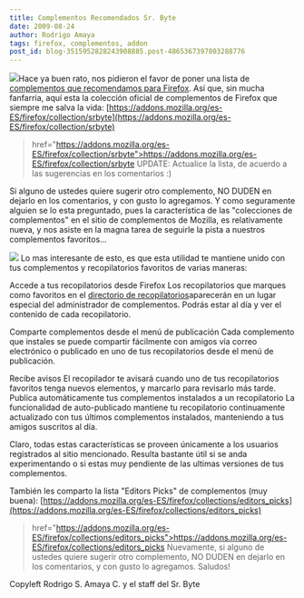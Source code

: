 ```yaml
---
title: Complementos Recomendados Sr. Byte
date: 2009-08-24
author: Rodrigo Amaya
tags: firefox, complementos, addon
post_id: blog-3515952828243908885.post-4865367397803288776
---
```


[![](http://2.bp.blogspot.com/_ayvorITawE4/SpPqtpn-5wI/AAAAAAAACJ4/wqwxUXL9svQ/s200/firefox.png)](http://2.bp.blogspot.com/_ayvorITawE4/SpPqtpn-5wI/AAAAAAAACJ4/wqwxUXL9svQ/s1600-h/firefox.png)Hace ya buen rato, nos pidieron el favor de poner una lista de [complementos que recomendamos para Firefox](http://www.srbyte.com/2008/07/qu-es-un-complementoadd-on-de-firefox.html). Así que, sin mucha fanfarria, aquí esta la colección oficial de complementos de Firefox que siempre me salva la vida: [https://addons.mozilla.org/es-ES/firefox/collection/srbyte](https://addons.mozilla.org/es-ES/firefox/collection/srbyte)
> href="https://addons.mozilla.org/es-ES/firefox/collection/srbyte">https://addons.mozilla.org/es-ES/firefox/collection/srbyte
UPDATE: Actualice la lista, de acuerdo a las sugerencias en los comentarios :)

Si alguno de ustedes quiere sugerir otro complemento, NO DUDEN en dejarlo en los comentarios, y con gusto lo agregamos. Y como seguramente alguien se lo esta preguntado, pues la característica de las "colecciones de complementos" en el sitio de complementos de Mozilla, es relativamente nueva, y nos asiste en la magna tarea de seguirle la pista a nuestros complementos favoritos...

[![](http://1.bp.blogspot.com/_ayvorITawE4/SpPqi7dIkbI/AAAAAAAACJw/muyPc6a36eY/s320/logo-collections-220x270.png)](http://1.bp.blogspot.com/_ayvorITawE4/SpPqi7dIkbI/AAAAAAAACJw/muyPc6a36eY/s1600-h/logo-collections-220x270.png) Lo mas interesante de esto, es que esta utilidad te mantiene unido con tus complementos y recopilatorios favoritos de varias maneras:

Accede a tus recopilatorios desde Firefox Los recopilatorios que marques como favoritos en el [directorio de recopilatorios](https://addons.mozilla.org/es-ES/firefox/pages/collector)aparecerán en un lugar especial del administrador de complementos. Podrás estar al día y ver el contenido de cada recopilatorio.

Comparte complementos desde el menú de publicación Cada complemento que instales se puede compartir fácilmente con amigos vía correo electrónico o publicado en uno de tus recopilatorios desde el menú de publicación.

Recibe avisos El recopilador te avisará cuando uno de tus recopilatorios favoritos tenga nuevos elementos, y marcarlo para revisarlo más tarde. Publica automáticamente tus complementos instalados a un recopilatorio La funcionalidad de auto-publicado mantiene tu recopilatorio continuamente actualizado con tus últimos complementos instalados, manteniendo a tus amigos suscritos al día.

Claro, todas estas características se proveen únicamente a los usuarios registrados al sitio mencionado. Resulta bastante útil si se anda experimentando o si estas muy pendiente de las ultimas versiones de tus complementos.

También les comparto la lista "Editors Picks" de complementos (muy buena): [https://addons.mozilla.org/es-ES/firefox/collections/editors_picks](https://addons.mozilla.org/es-ES/firefox/collections/editors_picks)
> href="https://addons.mozilla.org/es-ES/firefox/collections/editors_picks">https://addons.mozilla.org/es-ES/firefox/collections/editors_picks
Nuevamente, si alguno de ustedes quiere sugerir otro complemento, NO DUDEN en dejarlo en los comentarios, y con gusto lo agregamos. Saludos!

Copyleft Rodrigo S. Amaya C. y el staff del Sr. Byte